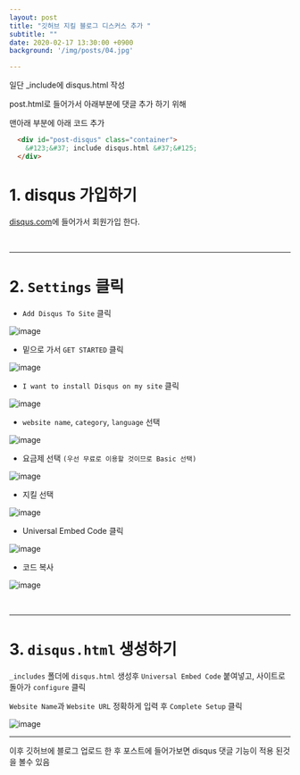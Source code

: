 ```yaml
---
layout: post
title: "깃허브 지킬 블로그 디스커스 추가 "
subtitle: ""
date: 2020-02-17 13:30:00 +0900
background: '/img/posts/04.jpg'

---
```





일단 _include에 disqus.html 작성

post.html로 들어가서 아래부분에 댓글 추가 하기 위해

맨아래 부분에 아래 코드 추가
```html
  <div id="post-disqus" class="container">
    &#123;&#37; include disqus.html &#37;&#125;
  </div>
```




# 1. disqus 가입하기

[disqus.com](https://disqus.com/)에 들어가서 회원가입 한다.

<br />

---

# 2. `Settings` 클릭

- `Add Disqus To Site` 클릭

![image](https://user-images.githubusercontent.com/59393359/74631860-69830480-51a1-11ea-9136-44614d5e8b18.png)

- 밑으로 가서 `GET STARTED` 클릭

![image](https://user-images.githubusercontent.com/59393359/74631991-b36bea80-51a1-11ea-9179-59f7cba03309.png)

- `I want to install Disqus on my site` 클릭

![image](https://user-images.githubusercontent.com/59393359/74631531-89fe8f00-51a0-11ea-8c8a-f07962e4d507.png)

- `website name`, `category`, `language` 선택

![image](https://user-images.githubusercontent.com/59393359/74640976-dacbb300-51b3-11ea-9001-6ca15808d1eb.png)

- 요금제 선택 `(우선 무료로 이용할 것이므로 Basic 선택)`

![image](https://user-images.githubusercontent.com/59393359/74641222-4746b200-51b4-11ea-9360-b0a20ca74698.png)

- 지킬 선택

![image](https://user-images.githubusercontent.com/59393359/74641391-8d9c1100-51b4-11ea-8f91-f44dad0dfcc2.png)

- Universal Embed Code 클릭

![image](https://user-images.githubusercontent.com/59393359/74641580-e4a1e600-51b4-11ea-8427-2a21e24b7e5a.png)

- 코드 복사

![image](https://user-images.githubusercontent.com/59393359/74641740-229f0a00-51b5-11ea-9b3f-1dc2742327e0.png)

<br/>

---

# 3. `disqus.html` 생성하기

`_includes` 폴더에 `disqus.html` 생성후 `Universal Embed Code` 붙여넣고, 사이트로 돌아가 `configure` 클릭

`Website Name`과 `Website URL` 정확하게 입력 후 `Complete Setup` 클릭

![image](https://user-images.githubusercontent.com/59393359/74642225-efa94600-51b5-11ea-98f9-859ba4f44342.png)

---

이후 깃허브에 블로그 업로드 한 후 포스트에 들어가보면 disqus 댓글 기능이 적용 된것을 볼수 있음

<br/>